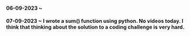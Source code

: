 #### 06-09-2023 ~

#### 07-09-2023 ~ I wrote a sum() function using python. No videos today. I think that thinking about the solution to a coding challenge is very hard.